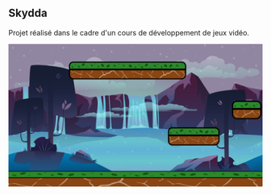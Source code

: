 ## Skydda

Projet réalisé dans le cadre d'un cours de développement de jeux vidéo.

![alt text](https://github.com/Scryper/Skydda/blob/main/resources/images/previews/maps/map1_preview.png?raw=true)
